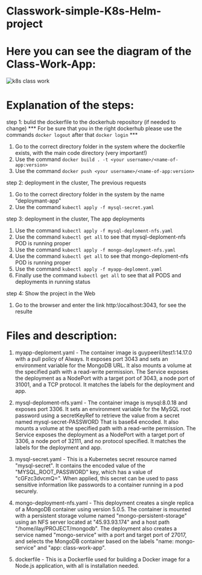 # Classwork-simple-K8s-Helm-project

Here you can see the diagram of the Class-Work-App:
===================================================
![k8s class work](https://user-images.githubusercontent.com/106809238/222407156-2839a019-eb10-495f-9d27-99eb4589b6c8.jpg)

Explanation of the steps:
=========================
step 1: bulid the dockerfile to the dockerhub repository (if needed to change)
*** For be sure that you in the right dockerhub please use the commands `docker logout` after that `docker login` *** 
1. Go to the correct directory folder in the system where the dockerfile exists, with the main code directory (very important!)
2. Use the command `docker build . -t <your username>/<name-of-app:version>`
3. Use the command `docker push <your username>/<name-of-app:version>`

step 2: deployment in the cluster, The previous requests
1. Go to the correct directory folder in the system by the name "deploymant-app"
2. Use the command `kubectl apply -f mysql-secret.yaml`

step 3: deployment in the cluster, The app deployments
1. Use the command `kubectl apply -f mysql-deploment-nfs.yaml`
2. Use the command `kubectl get all` to see that mysql-deploment-nfs POD is running proper
3. Use the command `kubectl apply -f mongo-deployment-nfs.yaml`
4. Use the command `kubectl get all` to see that mongo-deploment-nfs POD is running proper
5. Use the command `kubectl apply -f myapp-deploment.yaml`
6. Finally use the command `kubectl get all` to see that all PODS and deployments in running status

step 4: Show the project in the Web
1. Go to the browser and enter the link http:\\localhost:3043, for see the resulte

Files and description:
======================
1. myapp-deploment.yaml - 
The container image is guypeeril/test1:14.17.0 with a pull policy of Always. 
It exposes port 3043 and sets an environment variable for the MongoDB URL. 
It also mounts a volume at the specified path with a read-write permission.
The Service exposes the deployment as a NodePort with a target port of 3043, a node port of 31001, and a TCP protocol.
It matches the labels for the deployment and app.

2. mysql-deploment-nfs.yaml -
The container image is mysql:8.0.18 and exposes port 3306.
It sets an environment variable for the MySQL root password using a secretKeyRef to retrieve the value from a secret named mysql-secret-PASSWORD
That is base64 encoded.
It also mounts a volume at the specified path with a read-write permission.
The Service exposes the deployment as a NodePort with a target port of 3306, a node port of 32111, and no protocol specified.
It matches the labels for the deployment and app.

3. mysql-secret.yaml - 
This is a Kubernetes secret resource named "mysql-secret".
It contains the encoded value of the "MYSQL_ROOT_PASSWORD" key, which has a value of "cGFzc3dvcmQ=".
When applied, this secret can be used to pass sensitive information like passwords to a container running in a pod securely.

4. mongo-deployment-nfs.yaml -
This deployment creates a single replica of a MongoDB container using version 5.0.5.
The container is mounted with a persistent storage volume named "mongo-persistent-storage" using an NFS server located at "45.93.93.174" and a host path "/home/ilay/PROJECT/mongodb".
The deployment also creates a service named "mongo-service" with a port and target port of 27017,
and selects the MongoDB container based on the labels "name: mongo-service" and "app: class-work-app".

5. dockerfile - 
This is a Dockerfile used for building a Docker image for a Node.js application, with all is installation needed.
